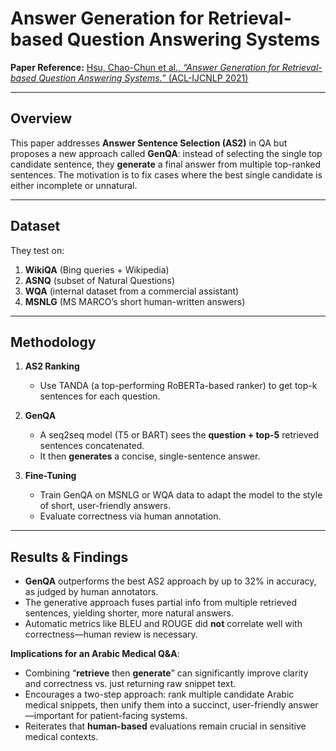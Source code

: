 # Answer Generation for Retrieval-based Question Answering Systems

**Paper Reference:**
[Hsu, Chao-Chun et al., *“Answer Generation for Retrieval-based Question Answering Systems.”* (ACL-IJCNLP 2021)](https://aclanthology.org/2021.findings-acl.374.pdf)

---

## Overview
This paper addresses **Answer Sentence Selection (AS2)** in QA but proposes a new approach called **GenQA**: instead of selecting the single top candidate sentence, they **generate** a final answer from multiple top-ranked sentences. The motivation is to fix cases where the best single candidate is either incomplete or unnatural.

---

## Dataset 
They test on:
1. **WikiQA** (Bing queries + Wikipedia)
2. **ASNQ** (subset of Natural Questions)
3. **WQA** (internal dataset from a commercial assistant)
4. **MSNLG** (MS MARCO’s short human-written answers)

---

## Methodology
1. **AS2 Ranking**  
   - Use TANDA (a top-performing RoBERTa-based ranker) to get top-k sentences for each question.

2. **GenQA**  
   - A seq2seq model (T5 or BART) sees the **question + top-5** retrieved sentences concatenated.
   - It then **generates** a concise, single-sentence answer.

3. **Fine-Tuning**  
   - Train GenQA on MSNLG or WQA data to adapt the model to the style of short, user-friendly answers.
   - Evaluate correctness via human annotation.

---

## Results & Findings
- **GenQA** outperforms the best AS2 approach by up to 32% in accuracy, as judged by human annotators.
- The generative approach fuses partial info from multiple retrieved sentences, yielding shorter, more natural answers.
- Automatic metrics like BLEU and ROUGE did **not** correlate well with correctness—human review is necessary.

**Implications for an Arabic Medical Q&A**:
- Combining “**retrieve** then **generate**” can significantly improve clarity and correctness vs. just returning raw snippet text.
- Encourages a two-step approach: rank multiple candidate Arabic medical snippets, then unify them into a succinct, user-friendly answer—important for patient-facing systems.
- Reiterates that **human-based** evaluations remain crucial in sensitive medical contexts.
